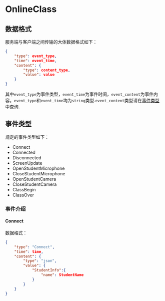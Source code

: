 # OnlineClass

## 数据格式
服务端与客户端之间传输的大体数据格式如下：
```json
{
    "type": event_type,
    "time": event_time,
    "content": {
        "type": content_type,
        "value": value
    }
}
```
其中`event_type`为事件类型，`event_time`为事件时间，`event_content`为事件内容。`event_type`和`event_time`均为`string`类型.`event_content`类型请在[事件类型](#事件类型)中查询.

## 事件类型
规定的事件类型如下：
- Connect
- Connected
- Disconnected
- ScreenUpdate
- OpenStudentMicrophone
- CloseStudentMicrophone
- OpenStudentCamera
- CloseStudentCamera
- ClassBegin
- ClassOver
### 事件介绍
#### Connect
数据格式：
```json
{
    "type": "Connect",
    "time": time,
    "content": {
        "type": "json",
        "value": {
            "StudentInfo":{
                "name": StudentName
            }
        }
    }
}
```


